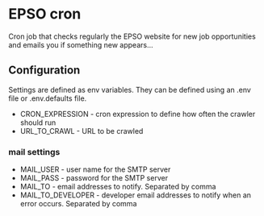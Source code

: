 # EPSO cron
Cron job that checks regularly the EPSO website for new job opportunities and emails you if something new appears...

## Configuration

Settings are defined as env variables. They can be defined using an .env file or .env.defaults file.

* CRON_EXPRESSION - cron expression to define how often the crawler should run
* URL_TO_CRAWL - URL to be crawled

### mail settings

* MAIL_USER - user name for the SMTP server
* MAIL_PASS - password for the SMTP server
* MAIL_TO - email addresses to notify. Separated by comma
* MAIL_TO_DEVELOPER - developer email addresses to notify when an error occurs. Separated by comma